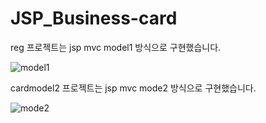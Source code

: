# JSP_Business-card

reg 프로젝트는 jsp mvc model1 방식으로 구현했습니다.

![model1](https://user-images.githubusercontent.com/33312259/130377191-9a18492a-9c11-4074-a9b2-8b6e4c1e6aed.png)



cardmodel2 프로젝트는 jsp mvc mode2 방식으로 구현했습니다.

![mode2](https://user-images.githubusercontent.com/33312259/130377202-7f293032-8271-4ed3-b9f5-ad29b15d9772.png)
